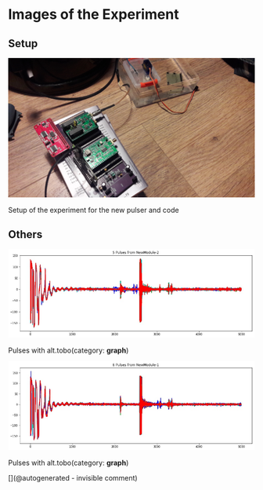 # Images of the Experiment

## Setup

![](/tobo/alt.tobo/20171001a/20171001_135009.jpg)

Setup of the experiment for the new pulser and code

## Others

![](/tobo/alt.tobo/20171001a/Pulses_NewModule-2.jpg)

Pulses with alt.tobo(category: __graph__)

![](/tobo/alt.tobo/20171001a/Pulses_NewModule-1.jpg)

Pulses with alt.tobo(category: __graph__)



[](@autogenerated - invisible comment)